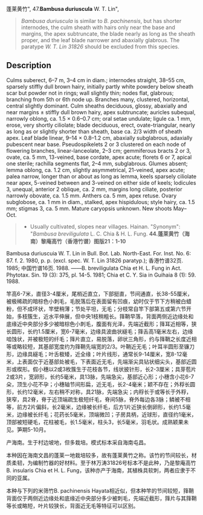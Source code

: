 蓬莱黄竹",
47.**Bambusa duriuscula** W. T. Lin",

> *Bambusa duriuscula* is similar to *B. pachinensis*, but has shorter internodes, the culm sheath with hairs only near the base and margins, the apex subtruncate, the blade nearly as long as the sheath proper, and the leaf blade narrower and abaxially glabrous. The paratype *W. T. Lin 31826* should be excluded from this species.

## Description
Culms suberect, 6–7 m, 3–4 cm in diam.; internodes straight, 38–55 cm, sparsely stiffly dull brown hairy, initially partly white powdery below sheath scar but powder not in rings; wall slightly thin; nodes flat, glabrous; branching from 5th or 6th node up. Branches many, clustered, horizontal, central slightly dominant. Culm sheaths deciduous, glossy, abaxially and near margins ± stiffly dull brown hairy, apex subtruncate; auricles subequal, narrowly oblong, ca. 1.5 × 0.6–0.7 cm; oral setae undulate; ligule ca. 1 mm, erose, very shortly ciliolate; blade deciduous, erect, ovate-triangular, nearly as long as or slightly shorter than sheath, base ca. 2/3 width of sheath apex. Leaf blade linear, 9–14 × 0.8–1.2 cm, abaxially subglabrous, adaxially pubescent near base. Pseudospikelets 2 or 3 clustered on each node of flowering branches, linear-lanceolate, 2–3 cm; gemmiferous bracts 2 or 3, ovate, ca. 5 mm, 13-veined, base cordate, apex acute; florets 6 or 7, apical one sterile; rachilla segments flat, 2–4 mm, subglabrous. Glumes absent; lemma oblong, ca. 1.2 cm, slightly asymmetrical, 21-veined, apex acute; palea narrow, longer than or about as long as lemma, keels sparsely ciliolate near apex, 5-veined between and 3-veined on either side of keels; lodicules 3, unequal, anterior 2 oblique, ca. 2 mm, margins long ciliate, posterior narrowly obovate, ca. 1.5 mm. Anthers ca. 5 mm, apex retuse. Ovary subglobose, ca. 1 mm in diam., stalked, apex hispidulous; style hairy, ca. 1.5 mm; stigmas 3, ca. 5 mm. Mature caryopsis unknown. New shoots May–Oct.

> * Usually cultivated, slopes near villages. Hainan.
  "Synonym": "*Bambusa breviligulata* L. C. Chia &amp; H. L. Fung.
**44.蓬莱黄竹（海南）黎庵高竹（香港竹谱）图版21：1-10**

Bambusa duriuscuia W. T. Lin in Bull. Bot. Lab. North-East. For. Inst. No. 6: 87. f. 2. 1980, p. p. (excl. spec. W. T. Lin 31826 paratyp.); 香港竹谱32页. 1985; 中国竹谱16页. 1988. ——B. breviligulata Chia et H. L. Fung in Act. Phytotax. Sin. 19 (3): 375, pl. 14-5. 1981; Chia et C. Y. Sia in Guihaia 8 (1): 59. 1988.

竿高6-7米，直径3-4厘米，尾梢近直立，下部挺直，节间通直，长38-55厘米，被极稀疏的暗棕色小刺毛，毛脱落后在表面留有凹痕，幼时仅于节下方稍被白蜡粉，但不成环状，竿壁稍薄；节处平坦，无毛；分枝常自竿下部第五或第六节开始，多枝簇生，近水平伸展，但中央1枝稍粗长。箨鞘早落，背面两侧近边缘处和底缘近中央部分多少被暗棕色小刺毛，腹面有光泽，先端近截形；箨耳近相等，狭长圆形，长约1.5厘米，宽6-7毫米，边缘具波曲状繸毛；箨舌高1毫米左右，边缘啮蚀状，并被极短的纤毛；箨片直立，易脱落，卵状三角形，约与箨鞘之长度近相等或略较短，其基部宽度约为箨鞘先端宽的2/3。叶鞘近无毛；叶耳半圆形至镰刀形，边缘具繸毛；叶舌极矮，近全缘；叶片线形，通常长9-14厘米，宽8-12毫米，上表面仅于近基部处被毛，下表面近无毛，先端渐尖具钻状细尖头，基部近圆形或楔形。假小穗以2或3枚簇生于花枝各节，线状披针形，长2-3厘米；具芽苞片2或3片，宽卵形，长约5毫米，具13脉，先端急尖，基部近心形；小穗含小花6-7朵，顶生小花不孕；小穗轴节间形扁，近无毛，长2-4毫米；颖不存在；外稃长圆形，长约12毫米，左右稍不对称，具21脉，先端急尖；内稃长于或等长于外稃，狭窄，具2脊，脊于近顶端疏生极短纤毛，脊间5脉，脊外每边各3脉；鳞被不相等，前方2片偏斜，长2毫米，边缘被长纤毛，后方1片近狭长倒卵形，长约1.5毫米，边缘被长纤毛；花药长5毫米，顶端微凹；子房具柄，近球形，直径约1毫米，顶部被短硬毛，花柱被毛，长1.5毫米，柱头3，长5毫米，羽毛状。成熟颖果未见。笋期5-10月。

产海南。生于村边坡地，但多栽培。模式标本采自海南屯昌。

本种因在海南文昌的蓬莱一地栽培较多，故有蓬莱黄竹之称。该竹的节间较长，材质柔韧，为编制竹器的好材料。至于林万涛31826号标本不是此种，乃是黎庵高竹B. insularis Chia et H. L. Fung，该种亦产于海南，其植株具软刺，两者应隶于不同的亚属。

本种与下列的米筛竹B. pachinensis Hayata相近似，但本种竿的节间较短，箨鞘背面仅于两侧近边缘处和底缘近中央部分多少被刺毛，先端近截形，箨片与其箨鞘等长或略短，叶片较狭长，背面近无毛等特征可以区别。
